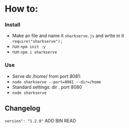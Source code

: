 # How to:
### Install
- Make an file and name it `sharkserve.js` and write in it `require("sharkserve");`
- run `npm init -y`
- run `npm i sharkserve`

### Use
- Serve dir /home/ from port 8081:
- `node sharkserve --port=8081 --dir=/home`
- Standard settings: dir . port 8080
- `node sharkserve`

## Changelog

`version": "1.2.0"`
ADD BIN READ